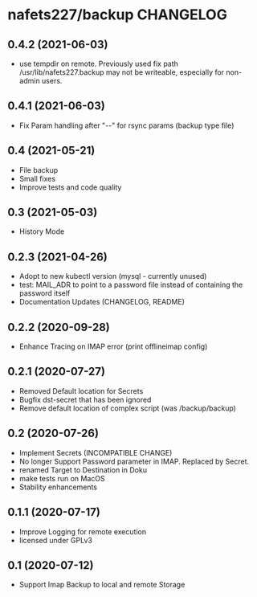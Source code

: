 # nafets227/backup CHANGELOG

## 0.4.2 (2021-06-03)
* use tempdir on remote. Previously used fix path /usr/lib/nafets227.backup
  may not be writeable, especially for non-admin users.

## 0.4.1 (2021-06-03)
* Fix Param handling after "--" for rsync params (backup type file)
## 0.4 (2021-05-21)
* File backup
* Small fixes
* Improve tests and code quality

## 0.3 (2021-05-03)
* History Mode

## 0.2.3 (2021-04-26)
* Adopt to new kubectl version (mysql - currently unused)
* test: MAIL_ADR to point to a password file instead of containing the
  password itself
* Documentation Updates (CHANGELOG, README)

## 0.2.2 (2020-09-28)
* Enhance Tracing on IMAP error (print offlineimap config)

## 0.2.1 (2020-07-27)
* Removed Default location for Secrets
* Bugfix dst-secret that has been ignored
* Remove default location of complex script (was /backup/backup)

## 0.2 (2020-07-26)
* Implement Secrets (INCOMPATIBLE CHANGE)
* No longer Support Password parameter in IMAP. Replaced by Secret.
* renamed Target to Destination in Doku
* make tests run on MacOS
* Stability enhancements

## 0.1.1 (2020-07-17)
* Improve Logging for remote execution
* licensed under GPLv3

## 0.1 (2020-07-12)
* Support Imap Backup to local and remote Storage

